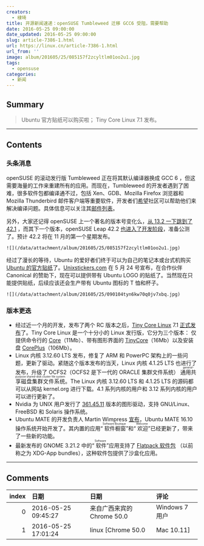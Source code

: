 ```yaml
---
creators:
  - 棣琦
title: 开源新闻速递：openSUSE Tumbleweed 迁移 GCC6 受阻，需要帮助
date: 2016-05-25 09:00:00
date_updated: 2016-05-25 09:00:00
slug: article-7386-1.html
url: https://linux.cn/article-7386-1.html
url_from: ''
image: album/201605/25/085157f2zcyltlm01oo2u1.jpg
tags:
  - opensuse
categories:
  - 新闻
---
```


## Summary

> Ubuntu 官方贴纸可以购买啦；
> Tiny Core Linux 7.1 发布。

***

<!-- more -->

## Contents

### 头条消息

openSUSE 的滚动发行版 Tumbleweed 正在将其默认编译器换成 GCC 6 ，但这需要海量的工作来重建所有的应用。而现在，Tumbleweed 的开发者遇到了困难，很多软件包都编译通不过，包括 Xen、GDB、Mozilla Firefox 浏览器和 Mozilla Thunderbird 邮件客户端等重要软件，开发者们[希望](https://lists.opensuse.org/opensuse-factory/2016-05/msg00356.html)社区可以帮助他们来解决编译问题。具体信息可以关注其[邮件列表](https://lists.opensuse.org/opensuse-factory/2016-05/date2.html)。

另外，大家还记得 openSUSE 上一个著名的版本号变化么，[从 13.2 一下跳到了 42.1](https://linux.cn/article-4143-1.html) ，而其下一个版本，openSUSE Leap 42.2 [也进入了开发阶段](https://lists.opensuse.org/opensuse-factory/2016-05/msg00372.html)，准备公测了。预计 42.2 将在 11 月的第一个星期发布。

`![](/data/attachment/album/201605/25/085157f2zcyltlm01oo2u1.jpg)`

经过了漫长的等待，Ubuntu 的爱好者们终于可以为自己的笔记本或台式机购买 [Ubuntu 的官方贴纸](http://www.unixstickers.com/ubuntu)了。[Unixstickers.com](http://unixstickers.com/) 在 5 月 24 号宣布，在合作伙伴 Canonical 的赞助下，现在可以提供带有 Ubuntu LOGO 的贴纸了。当然现在只能提供贴纸，后续应该还会生产带有 Ubuntu 图标的 T 恤和杯子。

`![](/data/attachment/album/201605/25/090104tyn6kw70q0jv7xbq.jpg)`

### 版本更迭

* 经过近一个月的开发，发布了两个 RC 版本之后，[Tiny Core Linux](http://www.tinycorelinux.net/) 7.1 [正式发布](http://forum.tinycorelinux.net/index.php/topic,19982.0.html)了。Tiny Core Linux 是一个十分小的 Linux 发行版，它分为三个版本： 仅提供命令行的 [Core](http://www.tinycorelinux.net/7.x/x86/release/Core-current.iso)（11Mb）、带有图形界面的 [TinyCore](http://www.tinycorelinux.net/7.x/x86/release/TinyCore-current.iso)（16Mb）以及安装盘 [CorePlus](http://www.tinycorelinux.net/7.x/x86/release/CorePlus-current.iso)（106Mb）。
* Linux 内核 3.12.60 LTS 发布，修复了 ARM 和 PowerPC 架构上的一些问题，更新了驱动。紧随这个版本发布的当天，Linux 内核 4.1.25 LTS 也进行了发布，升级了 OCFS2（OCFS2 是下一代的 ORACLE 集群文件系统） <ruby> 通用共享磁盘集群文件系统 <rp>  （ </rp> <rt>  general-purpose shared-disk cluster file system </rt> <rp>  ） </rp></ruby>。The Linux 内核 3.12.60 LTS 和 4.1.25 LTS 的源码都可以从网站 kernel.org 进行下载。4.1 系列内核的用户和 3.12 系列内核的用户可以进行更新了。
* Nvidia 为 UNIX 用户发行了 [361.45.11](http://www.nvidia.com/Download/driverResults.aspx/103306/en-us) 版本的图形驱动，支持 GNU/Linux、FreeBSD 和 Solaris 操作系统。
* Ubuntu MATE 的开发负责人 Martin Wimpress [宣布](https://plus.google.com/+MartinWimpress/posts/GLZyHpV7SbP)，Ubuntu MATE 16.10 操作系统开始开发了。其内置的应用“<ruby> 软件橱窗 <rp>  （ </rp> <rt>  Software Boutique </rt> <rp>  ） </rp></ruby>”和“<ruby> 欢迎 <rp>  （ </rp> <rt>  Welcome </rt> <rp>  ） </rp></ruby>”已经更新了，带来了一些新的功能。
* 最新发布的 GNOME 3.21.2 中的“<ruby> 软件 <rp>  （ </rp> <rt>  Software </rt> <rp>  ） </rp></ruby>”应用支持了 [Flatpack 软件包](https://wiki.gnome.org/Projects/SandboxedApps/Packages) （以前称之为 XDG-App bundles），这种软件包提供了沙盒化应用。

***

## Comments

|   index | 日期                | 日期                                      | 评论                          |
|--------:|:--------------------|:------------------------------------------|:------------------------------|
|       0 | 2016-05-25 09:45:27 | 来自广西来宾的 Chrome 50.0|Windows 7 用户 | opensuse这回是官方滚挂了啊    |
|       1 | 2016-05-25 17:01:24 | linux [Chrome 50.0|Mac 10.11]             | 哈哈哈，官方滚挂，这描述准确~ |
